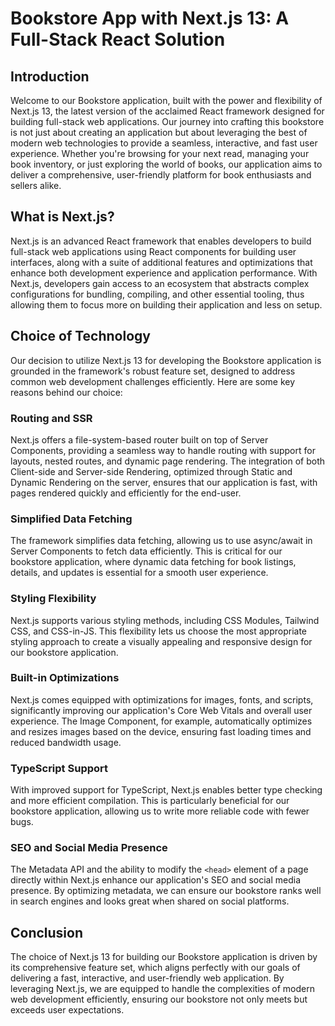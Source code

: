 # Bookstore App with Next.js 13: A Full-Stack React Solution

## Introduction

Welcome to our Bookstore application, built with the power and flexibility of Next.js 13, the latest version of the acclaimed React framework designed for building full-stack web applications. Our journey into crafting this bookstore is not just about creating an application but about leveraging the best of modern web technologies to provide a seamless, interactive, and fast user experience. Whether you're browsing for your next read, managing your book inventory, or just exploring the world of books, our application aims to deliver a comprehensive, user-friendly platform for book enthusiasts and sellers alike.

## What is Next.js?

Next.js is an advanced React framework that enables developers to build full-stack web applications using React components for building user interfaces, along with a suite of additional features and optimizations that enhance both development experience and application performance. With Next.js, developers gain access to an ecosystem that abstracts complex configurations for bundling, compiling, and other essential tooling, thus allowing them to focus more on building their application and less on setup.

## Choice of Technology

Our decision to utilize Next.js 13 for developing the Bookstore application is grounded in the framework's robust feature set, designed to address common web development challenges efficiently. Here are some key reasons behind our choice:

### Routing and SSR

Next.js offers a file-system-based router built on top of Server Components, providing a seamless way to handle routing with support for layouts, nested routes, and dynamic page rendering. The integration of both Client-side and Server-side Rendering, optimized through Static and Dynamic Rendering on the server, ensures that our application is fast, with pages rendered quickly and efficiently for the end-user.

### Simplified Data Fetching

The framework simplifies data fetching, allowing us to use async/await in Server Components to fetch data efficiently. This is critical for our bookstore application, where dynamic data fetching for book listings, details, and updates is essential for a smooth user experience.

### Styling Flexibility

Next.js supports various styling methods, including CSS Modules, Tailwind CSS, and CSS-in-JS. This flexibility lets us choose the most appropriate styling approach to create a visually appealing and responsive design for our bookstore application.

### Built-in Optimizations

Next.js comes equipped with optimizations for images, fonts, and scripts, significantly improving our application's Core Web Vitals and overall user experience. The Image Component, for example, automatically optimizes and resizes images based on the device, ensuring fast loading times and reduced bandwidth usage.

### TypeScript Support

With improved support for TypeScript, Next.js enables better type checking and more efficient compilation. This is particularly beneficial for our bookstore application, allowing us to write more reliable code with fewer bugs.

### SEO and Social Media Presence

The Metadata API and the ability to modify the `<head>` element of a page directly within Next.js enhance our application's SEO and social media presence. By optimizing metadata, we can ensure our bookstore ranks well in search engines and looks great when shared on social platforms.

## Conclusion

The choice of Next.js 13 for building our Bookstore application is driven by its comprehensive feature set, which aligns perfectly with our goals of delivering a fast, interactive, and user-friendly web application. By leveraging Next.js, we are equipped to handle the complexities of modern web development efficiently, ensuring our bookstore not only meets but exceeds user expectations.
